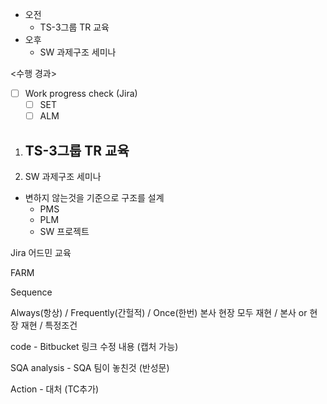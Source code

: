 - 오전
	- TS-3그룹 TR 교육
- 오후
	- SW 과제구조 세미나

<수행 경과>
- [ ] Work progress check (Jira)
	- [ ] SET
	- [ ] ALM

1. TS-3그룹 TR 교육
	- 

2. SW 과제구조 세미나
- 변하지 않는것을 기준으로 구조를 설계
	- PMS
	- PLM
	- SW 프로젝트

Jira 어드민 교육


FARM

Sequence

Always(항상) / Frequently(간헐적) / Once(한번)
본사 현장 모두 재현 / 본사 or 현장 재현 / 특정조건

code - Bitbucket 링크 수정 내용 (캡처 가능)

SQA analysis - SQA 팀이 놓친것 (반성문)

Action - 대처 (TC추가)